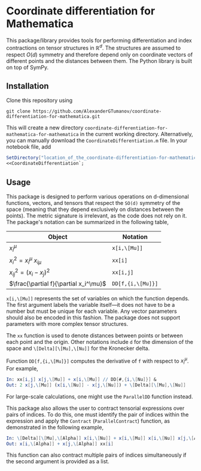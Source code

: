 # Coordinate differentiation for Mathematica
This package/library provides tools for performing differentiation and index contractions on tensor structures in $\mathbb{R}^d$. The structures are assumed to respect $O(d)$ symmetry and therefore depend only on coordinate vectors of different points and the distances between them. The Python library is built on top of SymPy.
## Installation
Clone this repository using
```console
git clone https://github.com/AlexanderGTumanov/coordinate-differentiation-for-mathematica.git
```
This will create a new directory ``coordinate-differentiation-for-mathematica-for-mathematica`` in the current working directory. Alternatively, you can manually download the ``CoordinateDifferentiation.m`` file. In your notebook file, add
```mathematica
SetDirectory["location_of_the_coordinate-differentiation-for-mathematica_folder"];
<<CoordinateDifferentiation`;
```
## Usage
This package is designed to perform various operations on d-dimensional functions, vectors, and tensors that respect the ``SO(d)`` symmetry of the space (meaning that they depend exclusively on distances between the points). The metric signature is irrelevant, as the code does not rely on it. The package's notation can be summarized in the following table,

| Object                                | Notation            |
| --------                              | -------             |
| $x^\mu_i$                             | ``x[i,\[Mu]]``      |
| $x_i^2 = x_i^\mu\ x_{i\mu}$           | ``xx[i]``           |
| $x_{ij}^2 = \left(x_i-x_j\right)^2$   | ``xx[i,j]``         |
| $\frac{\partial f}{\partial x_i^\mu}$ | ``DD[f,{i,\[Mu]}]`` |

``x[i,\[Mu]]`` represents the set of variables on which the function depends. The first argument labels the variable itself—it does not have to be a number but must be unique for each variable. Any vector parameters should also be encoded in this fashion. The package does not support parameters with more complex tensor structures.

The ``xx`` function is used to denote distances between points or between each point and the origin. Other notations include ``d`` for the dimension of the space and ``\[Delta][\[Mu],\[Nu]]`` for the Kronecker delta.

Function ``DD[f,{i,\[Mu]}]`` computes the derivative of ``f`` with respect to $x^\mu_i$. For example,

```mathematica
In: xx[i,j] x[j,\[Mu]] + x[i,\[Mu]] // DD[#,{i,\[Nu]}] &
Out: 2 x[j,\[Mu]] (x[i,\[Nu]] - x[j,\[Nu]]) + \[Delta][\[Mu],\[Nu]]
```

For large-scale calculations, one might use the ``ParallelDD`` function instead.

This package also allows the user to contract tensorial expressions over pairs of indices. To do this, one must identify the pair of indices within the expression and apply the ``Contract`` (``ParallelContract``) function, as demonstrated in the following example,

```mathematica
In: \[Delta][\[Mu],\[Alpha]] x[i,\[Nu]] + x[i,\[Mu]] x[i,\[Nu]] x[j,\[Alpha]] /. \[Nu] -> \[Mu] // Contract[#,\[Mu]] &
Out: x[i,\[Alpha]] + x[j,\[Alpha]] xx[i]
```

This function can also contract multiple pairs of indices simultaneously if the second argument is provided as a list.
